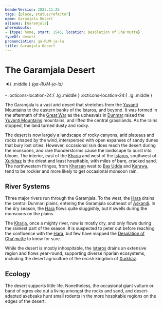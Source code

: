 ```yaml
---
headerVersion: 2023.11.25
tags: [place, status/refactor]
name: Garamjala Desert
aliases: [Garamjala]
whereabouts:
- {type: home, start: 1545, location: Desolation of Cha'mutte}
typeOf: desert
pronunciation: ga-RUM-ja-la
title: Garamjala Desert
---
```

# The Garamjala Desert
:speaker:{ .middle } *(ga-RUM-ja-la)*  
<div class="grid cards ext-narrow-margin ext-one-column" markdown>
-   :octicons-location-24:{ .lg .middle }   
    :octicons-location-24:{ .lg .middle }   
</div>


The Garamjala is a vast arid desert that stretches from the [Yuvanti Mountains](<../yuvanti-mountains.md>) to the eastern banks of the [Istaros](<../../istaros-watershed/rivers/istaros.md>), and beyond. It was formed in the aftermath of the [Great War](<../../../events/1500s/great-war.md>) as the upheavals in [Dunmar](<../realms/dunmar/dunmar.md>) raised the [Yuvanti Mountains](<../yuvanti-mountains.md>) mountains, and lifted the central grasslands. As the rains stopped, the land turned dusty and rocky. 

The desert is now largely a landscape of rocky canyons, arid plateaus and rocks shaped by the wind, interspersed with open expanses of sandy dunes that bury lost cities. However, occasional rain does reach the desert during the monsoons, and rare thunderstorms cause the landscape to burst into bloom. The interior, east of the [Kharja](<../../istaros-watershed/rivers/kharja.md>) and west of the [Istaros](<../../istaros-watershed/rivers/istaros.md>), southwest of [Xurkhaz](<../../istaros-watershed/xurkhaz/xurkhaz.md>) is the driest and least hospitable, with miles of bare, cracked sand. The northwestern fringes, from [Kharsan](<../dunmari-basin/kharsan.md>) west to [Bas Udda](<../realms/dunmar/eastern-dunmar/bas-udda.md>) and [Karawa](<../realms/dunmar/eastern-dunmar/karawa.md>), tend to be rockier and more likely to get occasional monsoon rain. 

## River Systems

Three major rivers run through the Garamjala. To the west, the [Hara](<../rivers/hara-watershed/hara.md>) drains the central Dunmari plains, entering the Garamjala southeast of [Askandi](<../realms/dunmar/central-dunmar/askandi.md>). In the dry season, the [Hara](<../rivers/hara-watershed/hara.md>) flows quite sluggishly, but it swells during the monsoons on the plains. 



The [Kharja](<../../istaros-watershed/rivers/kharja.md>), once a mighty river, now is mostly dry, and only flows during the rainiest part of the season. It is suspected to peter out before reaching the confluence with the [Hara](<../rivers/hara-watershed/hara.md>), but few have mapped the [Desolation of Cha'mutte](<../../istaros-watershed/desolation-of-cha-mutte.md>) to know for sure. 



While the desert is mostly inhospitable, the [Istaros](<../../istaros-watershed/rivers/istaros.md>) drains an extensive region and flows year-round, supporting diverse riparian ecosystems, including the desert agriculture of the orcish kingdom of [Xurkhaz](<../../istaros-watershed/xurkhaz/xurkhaz.md>). 

## Ecology

The desert supports little life. Nonetheless, the occasional giant vulture or band of ogres eke out a living amongst the rocks and sand, and desert-adapted axebeaks hunt small rodents in the more hospitable regions on the edges of the desert. 

